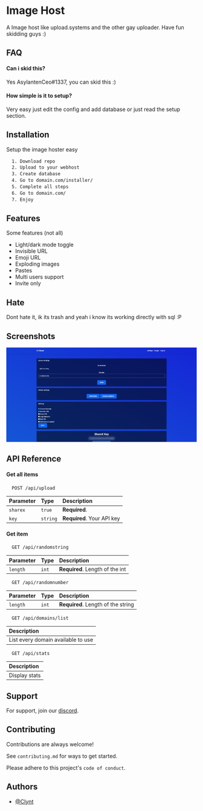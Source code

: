 
# Image Host

A Image host like upload.systems and the other gay uploader. Have fun skidding guys :)


## FAQ

#### Can i skid this?

Yes AsylantenCeo#1337, you can skid this :)

#### How simple is it to setup?

Very easy just edit the config and add database or just read the setup section.


## Installation

Setup the image hoster easy

```bash
  1. Download repo
  2. Upload to your webhost
  3. Create database
  4. Go to domain.com/installer/
  5. Complete all steps
  6. Go to domain.com/
  7. Enjoy
```
    
## Features

Some features (not all)

- Light/dark mode toggle
- Invisible URL
- Emoji URL
- Exploding images
- Pastes
- Multi users support
- Invite only

## Hate
Dont hate it, ik its trash and yeah i know its working directly with sql :P

## Screenshots

![screen](./assets/images/prw.png)


## API Reference

#### Get all items

```http
  POST /api/upload
```

| Parameter | Type     | Description                |
| :-------- | :------- | :------------------------- |
| `sharex`  | `true`   | **Required**.              |
| `key`     | `string` | **Required**. Your API key |

#### Get item

```http
  GET /api/randomstring
```

| Parameter | Type     | Description                       |
| :-------- | :------- | :-------------------------------- |
| `length`      | `int` | **Required**. Length of the int |

```http
  GET /api/randomnumber
```

| Parameter | Type     | Description                       |
| :-------- | :------- | :-------------------------------- |
| `length`      | `int` | **Required**. Length of the string |

```http
  GET /api/domains/list
```

|  Description                       |
|  :-------------------------------- |
| List every domain available to use |

```http
  GET /api/stats
```

|  Description                       |
|  :-------------------------------- |
| Display stats |



## Support

For support, join our [discord](https://discord.gg/nRBkz2NWSU).


## Contributing

Contributions are always welcome!

See `contributing.md` for ways to get started.

Please adhere to this project's `code of conduct`.


## Authors

- [@Clynt](https://github.com/clynt707)


<!-- ![Logo]() -->

